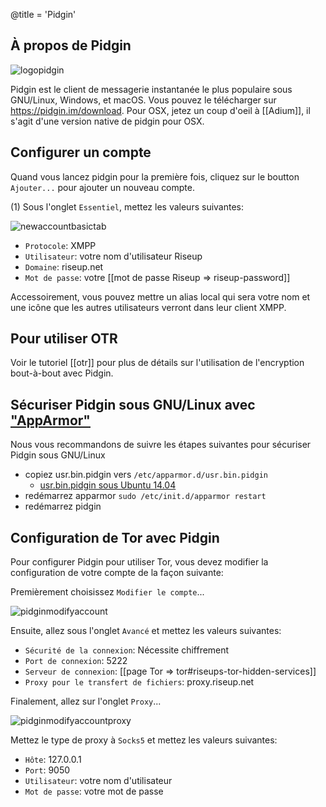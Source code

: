 @title = 'Pidgin'

## À propos de Pidgin

![logopidgin](logo.pidgin.png)

Pidgin est le client de messagerie instantanée le plus populaire sous GNU/Linux, Windows, et macOS. Vous pouvez le télécharger sur https://pidgin.im/download. Pour OSX, jetez un coup d'oeil à [[Adium]], il s'agit d'une version native de pidgin pour OSX.

## Configurer un compte

Quand vous lancez pidgin pour la première fois, cliquez sur le boutton `Ajouter...` pour ajouter un nouveau compte.

(1) Sous l'onglet `Essentiel`, mettez les valeurs suivantes:

![newaccountbasictab](new-account-basic-tab.png)

- `Protocole`: XMPP
- `Utilisateur`: votre nom d'utilisateur Riseup
- `Domaine`: riseup.net
- `Mot de passe`: votre [[mot de passe Riseup => riseup-password]]

Accessoirement, vous pouvez mettre un alias local qui sera votre nom et une icône que les autres utilisateurs verront dans leur client XMPP.

## Pour utiliser OTR

Voir le tutoriel [[otr]] pour plus de détails sur l'utilisation de l'encryption bout-à-bout avec Pidgin.

## Sécuriser Pidgin sous GNU/Linux avec ["AppArmor"](https://gitlab.com/apparmor/apparmor/wikis/home/)

Nous vous recommandons de suivre les étapes suivantes pour sécuriser Pidgin sous GNU/Linux

- copiez usr.bin.pidgin vers `/etc/apparmor.d/usr.bin.pidgin`
  * [usr.bin.pidgin sous Ubuntu 14.04](https://bazaar.launchpad.net/~apparmor-dev/apparmor-profiles/master/view/head:/ubuntu/14.04/usr.bin.pidgin)
- redémarrez apparmor
`sudo /etc/init.d/apparmor restart`
- redémarrez pidgin

## Configuration de Tor avec Pidgin

Pour configurer Pidgin pour utiliser Tor, vous devez modifier la configuration de votre compte de la façon suivante:

Premièrement choisissez `Modifier le compte`...

![pidginmodifyaccount](pidgin-modify-account.png)

Ensuite, allez sous l'onglet `Avancé` et mettez les valeurs suivantes:

- `Sécurité de la connexion`: Nécessite chiffrement
- `Port de connexion`: 5222
- `Serveur de connexion`: [[page Tor => tor#riseups-tor-hidden-services]]
- `Proxy pour le transfert de fichiers`: proxy.riseup.net

Finalement, allez sur l'onglet `Proxy`...

![pidginmodifyaccountproxy](pidgin-modify-account-proxy.png)

Mettez le type de proxy à `Socks5` et mettez les valeurs suivantes:

- `Hôte`: 127.0.0.1
- `Port`: 9050
- `Utilisateur`: votre nom d'utilisateur
- `Mot de passe`: votre mot de passe
